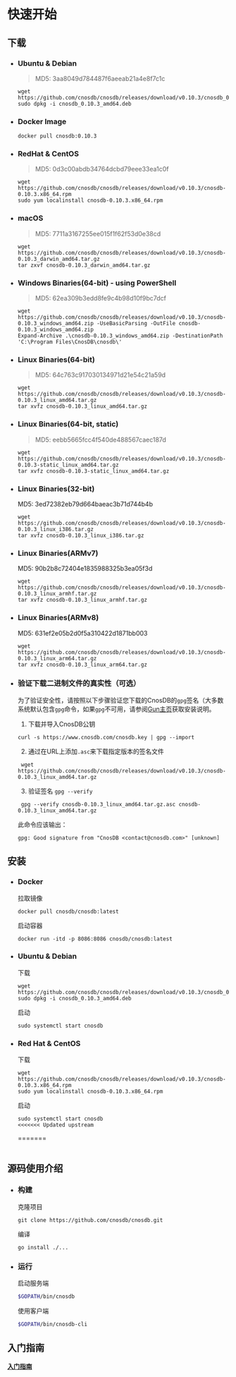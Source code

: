 # 快速开始

## 下载

- ### Ubuntu & Debian

   > MD5: 3aa8049d784487f6aeeab21a4e8f7c1c
   
   ```shell
   wget https://github.com/cnosdb/cnosdb/releases/download/v0.10.3/cnosdb_0.10.3_amd64.deb
   sudo dpkg -i cnosdb_0.10.3_amd64.deb
   ```

- ### Docker Image

   ```shell
   docker pull cnosdb:0.10.3
   ```

- ### RedHat & CentOS

   > MD5: 0d3c00abdb34764dcbd79eee33ea1c0f
   
   ```shell
   wget https://github.com/cnosdb/cnosdb/releases/download/v0.10.3/cnosdb-0.10.3.x86_64.rpm
   sudo yum localinstall cnosdb-0.10.3.x86_64.rpm
   ```

- ### macOS

   > MD5: 7711a3167255ee015f1f62f53d0e38cd
   
   ```shell
   wget https://github.com/cnosdb/cnosdb/releases/download/v0.10.3/cnosdb-0.10.3_darwin_amd64.tar.gz
   tar zxvf cnosdb-0.10.3_darwin_amd64.tar.gz
   ```

- ### Windows Binaries(64-bit) - using PowerShell

   > MD5: 62ea309b3edd8fe9c4b98d10f9bc7dcf
   
   ```shell
   wget https://github.com/cnosdb/cnosdb/releases/download/v0.10.3/cnosdb-0.10.3_windows_amd64.zip -UseBasicParsing -OutFile cnosdb-0.10.3_windows_amd64.zip
   Expand-Archive .\cnosdb-0.10.3_windows_amd64.zip -DestinationPath 'C:\Program Files\CnosDB\cnosdb\'
   ```

- ### Linux Binaries(64-bit)

   > MD5: 64c763c917030134971d21e54c21a59d
   
   ```shell
   wget https://github.com/cnosdb/cnosdb/releases/download/v0.10.3/cnosdb-0.10.3_linux_amd64.tar.gz
   tar xvfz cnosdb-0.10.3_linux_amd64.tar.gz
   ```

- ### Linux Binaries(64-bit, static)

   > MD5: eebb5665fcc4f540de488567caec187d
   
   ```shell
   wget https://github.com/cnosdb/cnosdb/releases/download/v0.10.3/cnosdb-0.10.3-static_linux_amd64.tar.gz
   tar xvfz cnosdb-0.10.3-static_linux_amd64.tar.gz
   ```

- ### Linux Binaries(32-bit)

   MD5: 3ed72382eb79d664baeac3b71d744b4b
   
   ```shell
   wget https://github.com/cnosdb/cnosdb/releases/download/v0.10.3/cnosdb-0.10.3_linux_i386.tar.gz
   tar xvfz cnosdb-0.10.3_linux_i386.tar.gz
   ```

- ### Linux Binaries(ARMv7)

   MD5: 90b2b8c72404e1835988325b3ea05f3d
   
   ```shell
   wget https://github.com/cnosdb/cnosdb/releases/download/v0.10.3/cnosdb-0.10.3_linux_armhf.tar.gz
   tar xvfz cnosdb-0.10.3_linux_armhf.tar.gz
   ```

- ### Linux Binaries(ARMv8)
   
   MD5: 631ef2e05b2d0f5a310422d1871bb003
   
   ```shell
   wget https://github.com/cnosdb/cnosdb/releases/download/v0.10.3/cnosdb-0.10.3_linux_arm64.tar.gz
   tar xvfz cnosdb-0.10.3_linux_arm64.tar.gz
   ```

- ### 验证下载二进制文件的真实性（可选）

  为了验证安全性，请按照以下步骤验证您下载的CnosDB的`gpg`签名（大多数系统默认包含`gpg`命令，如果`gpg`不可用，请参阅[Gun主页](https://gnupg.org/download)获取安装说明。

  1. 下载并导入CnosDB公钥

   ```
   curl -s https://www.cnosdb.com/cnosdb.key | gpg --import
   ```

   2. 通过在URL上添加`.asc`来下载指定版本的签名文件

   ```shell
    wget https://github.com/cnosdb/cnosdb/releases/download/v0.10.3/cnosdb-0.10.3_linux_amd64.tar.gz
   ```

   3. 验证签名 `gpg --verify`

   ```shell
    gpg --verify cnosdb-0.10.3_linux_amd64.tar.gz.asc cnosdb-0.10.3_linux_amd64.tar.gz
   ```

   此命令应该输出：

   ```shell
   gpg: Good signature from "CnosDB <contact@cnosdb.com>" [unknown]
   ```



## 安装

- ### Docker

  拉取镜像

  ```shell
  docker pull cnosdb/cnosdb:latest
  ```

  启动容器

   ```shell
   docker run -itd -p 8086:8086 cnosdb/cnosdb:latest
   ```

- ### Ubuntu & Debian

  下载

   ```shell
   wget https://github.com/cnosdb/cnosdb/releases/download/v0.10.3/cnosdb_0.10.3_amd64.deb
   sudo dpkg -i cnosdb_0.10.3_amd64.deb
   ```

  启动

   ```shell
   sudo systemctl start cnosdb
   ```

- ### Red Hat & CentOS

  下载

   ```shell
   wget https://github.com/cnosdb/cnosdb/releases/download/v0.10.3/cnosdb-0.10.3.x86_64.rpm
   sudo yum localinstall cnosdb-0.10.3.x86_64.rpm
   ```

  启动

   ```shell
   sudo systemctl start cnosdb
   <<<<<<< Updated upstream
   ```
   =======
   ```

## 源码使用介绍

- ### 构建

  克隆项目

   ```
   git clone https://github.com/cnosdb/cnosdb.git
   ```

  编译

   ```
   go install ./...
   ```

- ### 运行

  启动服务端

   ```bash
   $GOPATH/bin/cnosdb
   ```

  使用客户端

   ```bash
   $GOPATH/bin/cnosdb-cli
   ```

## 入门指南

   **[入门指南](./guide.md)**
